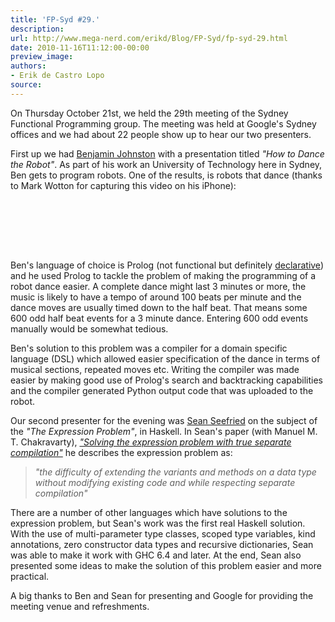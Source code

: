 ```yaml
---
title: 'FP-Syd #29.'
description:
url: http://www.mega-nerd.com/erikd/Blog/FP-Syd/fp-syd-29.html
date: 2010-11-16T11:12:00-00:00
preview_image:
authors:
- Erik de Castro Lopo
source:
---
```




<p>
On Thursday October 21st, we held the 29th meeting of the Sydney Functional
Programming group.
The meeting was held at Google's Sydney offices and we had about 22 people show
up to hear our two presenters.
</p>

<p>
First up we had
	<a href="http://benjaminjohnston.com.au/">
	Benjamin Johnston</a>
with a presentation titled <i>&quot;How to Dance the Robot&quot;</i>.
As part of his work an University of Technology here in Sydney, Ben gets to
program robots.
One of the results, is robots that dance (thanks to Mark Wotton for capturing
this video on his iPhone):
</p>

<br/><br/>

<center>
<object type="application/x-shockwave-flash" width="480" height="385" data="http://www.youtube.com/v/PhlN_o2CrA0?fs=1&amp;hl=en_US">
	<param name="movie" value="http://www.youtube.com/v/PhlN_o2CrA0?fs=1&amp;hl=en_US"/>
	<param name="wmode" value="transparent"/>
</object>
</center>

<br/><br/>

<p>
Ben's language of choice is Prolog (not functional but definitely
	<a href="http://c2.com/cgi/wiki?DeclarativeProgramming">
	declarative</a>)
and he used Prolog to tackle the problem of making the programming of a
robot dance easier.
A complete dance might last 3 minutes or more, the music is likely to have a
tempo of around 100 beats per minute and the dance moves are usually timed down
to the half beat.
That means some 600 odd half beat events for a 3 minute dance.
Entering 600 odd events manually would be somewhat tedious.
</p>

<p>
Ben's solution to this problem was a compiler for a domain specific language
(DSL) which allowed easier specification of the dance in terms of musical
sections, repeated moves etc.
Writing the compiler was made easier by making good use of Prolog's search and
backtracking capabilities and the compiler generated Python output code that
was uploaded to the robot.
</p>

<p>
Our second presenter for the evening was
	<a href="http://seanseefried.com/">
	Sean Seefried</a>
on the subject of the <i>&quot;The Expression Problem&quot;</i>, in Haskell.
In Sean's paper (with Manuel M. T. Chakravarty),
	<a href="http://www.cse.unsw.edu.au/~chak/papers/exp-problem.pdf">
	<i>&quot;Solving the expression problem with true separate compilation&quot;</i></a>
he describes the expression problem as:
</p>

<blockquote><i>
&quot;the difficulty of extending the variants and methods on a data type without
modifying existing code and while respecting separate compilation&quot;
</i></blockquote>

<p>
There are a number of other languages which have solutions to the expression
problem, but Sean's work was the first real Haskell solution.
With the use of multi-parameter type classes, scoped type variables, kind
annotations, zero constructor data types and recursive dictionaries, Sean was
able to make it work with GHC 6.4 and later.
At the end, Sean also presented some ideas to make the solution of this problem
easier and more practical.
</p>

<p>
A big thanks to Ben and Sean for presenting and Google for providing the
meeting venue and refreshments.
</p>



